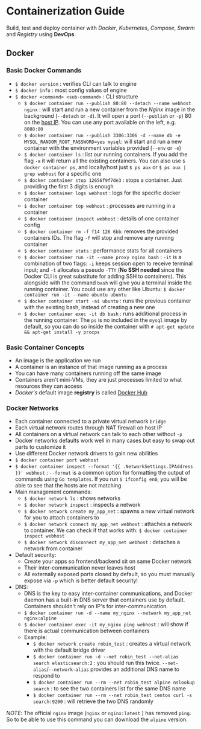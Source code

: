 # Containerization Guide

Build, test and deploy container with _Docker_, _Kubernetes_, _Compose_, _Swarm_ and _Registry_ using **DevOps**.

## Docker

### Basic Docker Commands

- `$ docker version` : verifies CLI can talk to engine
- `$ docker info` : most config values of engine
- `$ docker <command> <sub-command>` : CLI structure
  - `$ docker container run --publish 80:80 --detach --name webhost nginx` : will start and run a new container from the _Nginx_ image in the background (`--detach` or `-d`). It will open a port (`--publish` or `-p`) 80 on the [host IP](http://localhost/). You can use any port available on the left, e.g. `8088:80`
  - `$ docker container run --publish 3306:3306 -d --name db -e MYSQL_RANDOM_ROOT_PASSWORD=yes mysql`: will start and run a new container with the environment variables provided (`--env` or `-e`)
  - `$ docker container ls` : list our running containers. If you add the flag `-a` it will return all the existing containers. You can also use `$ docker container ps`, and locally/host just `$ ps aux` or `$ ps aux | grep webhost` for a specific one
  - `$ docker container stop 12656f9f7de3` : stops a container. Just providing the first 3 digits is enough
  - `$ docker container logs webhost` : logs for the specific docker container
  - `$ docker container top webhost` : processes are running in a container
  - `$ docker container inspect webhost` : details of one container config
  - `$ docker container rm -f f14 126 6bb`: removes the provided containers IDs. The flag `-f` will stop and remove any running container
  - `$ docker container stats` : performance stats for all containers
  - `$ docker container run -it --name proxy nginx bash` : `-it` is a combination of two flags: `-i` keeps session open to receive terminal input; and `-t` allocates a pseudo `-TTY` (**No SSH needed** since the Docker CLI is great substitute for adding SSH to containers). This alongside with the command `bash` will give you a terminal inside the running container. You could use any other like Ubuntu: `$ docker container run -it --name ubuntu ubuntu`
  - `$ docker container start -ai ubuntu` : runs the previous container with the existing bash, instead of creating a new one
  - `$ docker container exec -it db bash` : runs additional process in the running container. The `ps` is no included in the `mysql` image by default, so you can do so inside the container with `# apt-get update && apt-get install -y procps`

### Basic Container Concepts

- An image is the application we run
- A container is an instance of that image running as a process
- You can have many containers running off the same image
- Containers aren't mini-VMs, they are just processes limited to what resources they can access
- _Docker's_ default image **registry** is called [Docker Hub](https://hub.docker.com/)

### Docker Networks

- Each container connected to a private virtual network `bridge`
- Each virtual network routes through NAT firewall on host IP
- All containers on a virtual network can talk to each other without `-p`
- Docker networks defaults work well in many cases but easy to swap out parts to customize it
- Use different Docker network drivers to gain new abilities
- `$ docker container port webhost`
- `$ docker container inspect --format '{{ .NetworkSettings.IPAddress }}' webhost` : `--format` is a common option for formatting the output of commands using `Go templates`. If you run `$ ifconfig en0`, you will be able to see that the hosts are not matching
- Main management commands:
  - `$ docker network ls` : shows networks
  - `$ docker network inspect` : inspects a network
  - `$ docker network create my_app_net` : spawns a new virtual network for you to attach containers to
  - `$ docker network connect my_app_net webhost` : attaches a network to container. We can check if that works with: `$ docker container inspect webhost`
  - `$ docker network disconnect my_app_net webhost` : detaches a network from container
- Default security:
  - Create your apps so frontend/backend sit on same Docker network
  - Their inter-communication never leaves host
  - All externally exposed ports closed by default, so you must manually expose via `-p` which is better default security!
- DNS:
  - DNS is the key to easy inter-container communications, and Docker daemon has a built-in DNS server that containers use by default. Containers shouldn't rely on IP's for inter-communication.
  - `$ docker container run -d --name my_nginx --network my_app_net nginx:alpine`
  - `$ docker container exec -it my_nginx ping webhost` : will show if there is actual communication between containers
  - Example:
    - `$ docker network create robin_test` : creates a virtual network with the default bridge driver
    - `$ docker container run -d --net robin_test --net-alias search elasticsearch:2` : you should run this twice. `--net-alias`/`--network-alias` provides an additional DNS name to respond to
    - `$ docker container run --rm --net robin_test alpine nslookup search` : to see the two containers list for the same DNS name
    - `$ docker container run --rm --net robin_test centos curl -s search:9200` : will retrieve the two DNS randomly

_NOTE_: The official `nginx` image (`nginx` or `nginx:latest` ) has removed `ping`. So to be able to use this command you can download the `alpine` version.
